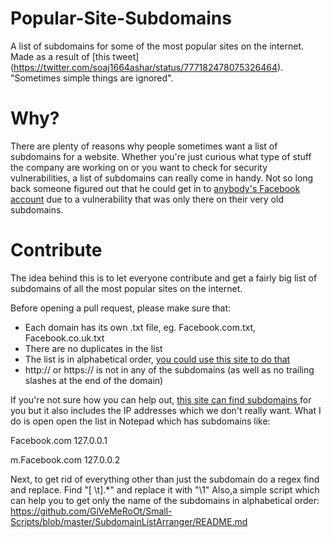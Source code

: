 # Popular-Site-Subdomains
A list of subdomains for some of the most popular sites on the internet. Made as a result of [this tweet]
(https://twitter.com/soaj1664ashar/status/777182478075326464). "Sometimes simple things are ignored".

# Why?
There are plenty of reasons why people sometimes want a list of subdomains for a website. Whether you're just curious what type of stuff
the company are working on or you want to check for security vulnerabilities, a list of subdomains can really come in handy. Not so long back
someone figured out that he could get in to [anybody's Facebook account](http://www.anandpraka.sh/2016/03/how-i-could-have-hacked-your-facebook.html) 
due to a vulnerability that was only there on their very old subdomains.

# Contribute
The idea behind this is to let everyone contribute and get a fairly big list of subdomains of all the most popular sites on the internet.

Before opening a pull request, please make sure that:

* Each domain has its own .txt file, eg. Facebook.com.txt, Facebook.co.uk.txt
* There are no duplicates in the list
* The list is in alphabetical order, [you could use this site to do that](http://alphabetizer.flap.tv/)
* http:// or https:// is not in any of the subdomains (as well as no trailing slashes at the end of the domain)

If you're not sure how you can help out, [this site can find subdomains ](https://pentest-tools.com/information-gathering/find-subdomains-of-domain) for you but it also includes the IP addresses which we don't really want. What I do is open open the list in Notepad which has subdomains like:

Facebook.com  127.0.0.1

m.Facebook.com 127.0.0.2

Next, to get rid of everything other than just the subdomain do a regex find and replace. Find "[ \t].*" and replace it with "\1"
Also,a simple script which can help you to get only the name of the subdomains in alphabetical order: https://github.com/GiVeMeRoOt/Small-Scripts/blob/master/SubdomainListArranger/README.md
